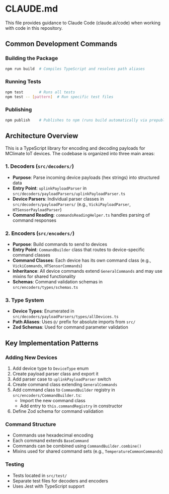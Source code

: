 # CLAUDE.md

This file provides guidance to Claude Code (claude.ai/code) when working with code in this repository.

## Common Development Commands

### Building the Package

```bash
npm run build  # Compiles TypeScript and resolves path aliases
```

### Running Tests

```bash
npm test       # Runs all tests
npm test -- [pattern]  # Run specific test files
```

### Publishing

```bash
npm publish    # Publishes to npm (runs build automatically via prepublishOnly)
```

## Architecture Overview

This is a TypeScript library for encoding and decoding payloads for MClimate IoT devices. The codebase is organized into three main areas:

### 1. Decoders (`src/decoders/`)

- **Purpose**: Parse incoming device payloads (hex strings) into structured data
- **Entry Point**: `uplinkPayloadParser` in `src/decoders/payloadParsers/uplinkPayloadParser.ts`
- **Device Parsers**: Individual parser classes in `src/decoders/payloadParsers/` (e.g., `VickiPayloadParser`, `HTSensorPayloadParser`)
- **Command Reading**: `commandsReadingHelper.ts` handles parsing of command responses

### 2. Encoders (`src/encoders/`)

- **Purpose**: Build commands to send to devices
- **Entry Point**: `CommandBuilder` class that routes to device-specific command classes
- **Command Classes**: Each device has its own command class (e.g., `VickiCommands`, `HTSensorCommands`)
- **Inheritance**: All device commands extend `GeneralCommands` and may use mixins for shared functionality
- **Schemas**: Command validation schemas in `src/encoders/types/schemas.ts`

### 3. Type System

- **Device Types**: Enumerated in `src/decoders/payloadParsers/types/allDevices.ts`
- **Path Aliases**: Uses `@/` prefix for absolute imports from `src/`
- **Zod Schemas**: Used for command parameter validation

## Key Implementation Patterns

### Adding New Devices

1. Add device type to `DeviceType` enum
2. Create payload parser class and export it
3. Add parser case to `uplinkPayloadParser` switch
4. Create command class extending `GeneralCommands`
5. Add command class to `CommandBuilder` registry in `src/encoders/CommandBuilder.ts`:
   - Import the new command class
   - Add entry to `this.commandRegistry` in constructor
6. Define Zod schema for command validation

### Command Structure

- Commands use hexadecimal encoding
- Each command extends `BaseCommand`
- Commands can be combined using `CommandBuilder.combine()`
- Mixins used for shared command sets (e.g., `TemperatureCommonCommands`)

### Testing

- Tests located in `src/test/`
- Separate test files for decoders and encoders
- Uses Jest with TypeScript support
